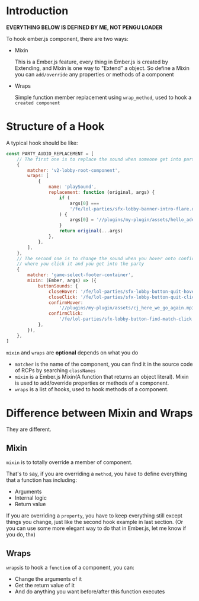 # Introduction

**EVERYTHING BELOW IS DEFINED BY ME, NOT PENGU LOADER**

To hook ember.js component, there are two ways:

- Mixin

  This is a Ember.js feature, every thing in Ember.js is created by Extending, and Mixin is one way to "Extend" a object. So define a Mixin you can `add/override` any properties or methods of a component

- Wraps

  Simple function member replacement using `wrap_method`, used to hook a `created component`

# Structure of a Hook

A typical hook should be like:

```javascript
const PARTY_AUDIO_REPLACEMENT = [
    // The first one is to replace the sound when someone get into party
    {
        matcher: 'v2-lobby-root-component',
        wraps: [
            {
                name: 'playSound',
                replacement: function (original, args) {
                    if (
                        args[0] ===
                        '/fe/lol-parties/sfx-lobby-banner-intro-flare.ogg'
                    ) {
                        args[0] = '//plugins/my-plugin/assets/hello_adele.mp3'
                    }
                    return original(...args)
                },
            },
        ],
    },
    // The second one is to change the sound when you hover onto confirm button in mode select UI
    // where you click it and you get into the party
    {
        matcher: 'game-select-footer-container',
        mixin: (Ember, args) => ({
            buttonSounds: {
                closeHover: '/fe/lol-parties/sfx-lobby-button-quit-hover.ogg',
                closeClick: '/fe/lol-parties/sfx-lobby-button-quit-click.ogg',
                confirmHover:
                    '//plugins/my-plugin/assets/cj_here_we_go_again.mp3',
                confirmClick:
                    '/fe/lol-parties/sfx-lobby-button-find-match-click.ogg',
            },
        }),
    },
]
```

`mixin` and `wraps` are **optional** depends on what you do

- `matcher` is the name of the component, you can find it in the source code of RCPs by searching `classNames`
- `mixin` is a Ember.js Mixin(A function that returns an object literal). Mixin is used to add/override properties  or methods of a component.
- `wraps` is a list of hooks, used to hook methods of a component.

# Difference between Mixin and Wraps

They are different. 

## Mixin

`mixin` is to totally override a member of component.

That's to say, if you are overriding a `method`, you have to define everything that a function has including:

- Arguments
- Internal logic
- Return value

If you are overriding a `property`, you have to keep everything still except things you change, just like the second hook example in last section. (Or you can  use some more elegant way to do that in Ember.js, let me know if you do, thx)

## Wraps

`wraps`is to hook a `function` of a component, you can:

- Change the arguments of it
- Get the return value of it
- And do anything you want before/after this function executes

